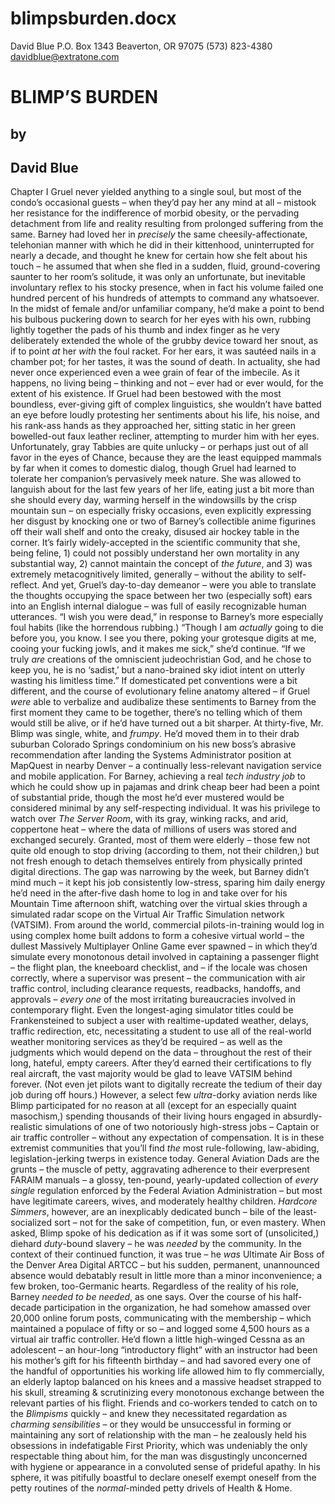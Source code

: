 # blimpsburden.docx
David Blue
P.O. Box 1343
Beaverton, OR 97075
(573) 823-4380
davidblue@extratone.com

# BLIMP’S BURDEN
## by
## David Blue

Chapter I
Gruel never yielded anything to a single soul, but most of the condo’s occasional guests – when they’d pay her any mind at all – mistook her resistance for the indifference of morbid obesity, or the pervading detachment from life and reality resulting from prolonged suffering from the same. Barney had loved her in *precisely* the same cheesily-affectionate, telehonian manner with which he did in their kittenhood, uninterrupted for nearly a decade, and thought he knew for certain how she felt about his touch – he assumed that when she fled in a sudden, fluid, ground-covering saunter to her room’s solitude, it was only an unfortunate, but inevitable involuntary reflex to his stocky presence, when in fact his volume failed one hundred percent of his hundreds of attempts to command any whatsoever. In the midst of female and/or unfamiliar company, he’d make a point to bend his bulbous puckering down to search for her eyes with his own, rubbing lightly together the pads of his thumb and index finger as he very deliberately extended the whole of the grubby device toward her snout, as if to point *at* her *with* the foul racket. For her ears, it was sautéed nails in a chamber pot; for her tastes, it was the sound of death.
In actuality, she had never once experienced even a wee grain of fear of the imbecile. As it happens, no living being – thinking and not – ever had or ever would, for the extent of his existence. If Gruel had been bestowed with the most boundless, ever-giving gift of complex linguistics, she wouldn’t have batted an eye before loudly protesting her sentiments about his life, his noise, and his rank-ass hands as they approached her, sitting static in her green bowelled-out faux leather recliner, attempting to murder him with her eyes. Unfortunately, gray Tabbies are quite unlucky – or perhaps just out of all favor in the eyes of Chance, because they are the least equipped mammals by far when it comes to domestic dialog, though Gruel had learned to tolerate her companion’s pervasively meek nature. She was allowed to languish about for the last few years of her life, eating just a bit more than she should every day, warming herself in the windowsills by the crisp mountain sun – on especially frisky occasions, even explicitly expressing her disgust by knocking one or two of Barney’s collectible anime figurines off their wall shelf and onto the creaky, disused air hockey table in the corner. It’s fairly widely-accepted in the scientific community that she, being feline, 1) could not possibly understand her own mortality in any substantial way, 2) cannot maintain the concept of *the future*, and 3) was extremely metacognitively limited, generally – without the ability to self-reflect. And yet, Gruel’s day-to-day demeanor – were you able to translate the thoughts occupying the space between her two (especially soft) ears into an English internal dialogue – was full of easily recognizable human utterances. “I wish you were dead,” in response to Barney’s more especially foul habits (like the horrendous rubbing.) “Though I am *actually* going to die before you, you know. I see you there, poking your grotesque digits at me, cooing your fucking jowls, and it makes me sick,” she’d continue. “If we truly *are* creations of the omniscient judeochristian God, and he chose to keep you, he is no ‘sadist,’ but a nano-brained sky idiot intent on utterly wasting his limitless time.”
If domesticated pet conventions were a bit different, and the course of evolutionary feline anatomy altered – if Gruel *were* able to verbalize and audibalize these sentiments to Barney from the first moment they came to be together, there’s no telling which of them would still be alive, or if he’d have turned out a bit sharper. At thirty-five, Mr. Blimp was single, white, and *frumpy*. He’d moved them in to their drab suburban Colorado Springs condominium on his new boss’s abrasive recommendation after landing the Systems Administrator position at MapQuest in nearby Denver – a continually less-relevant navigation service and mobile application. For Barney, achieving a real *tech industry job* to which he could show up in pajamas and drink cheap beer had been a point of substantial pride, though the most he’d ever mustered would be considered minimal by any self-respecting individual. It was his privilege to watch over *The Server Room*, with its gray, winking racks, and arid, coppertone heat – where the data of millions of users was stored and exchanged securely. Granted, most of them were elderly – those few not quite old enough to stop driving (according to them, not their children,) but not fresh enough to detach themselves entirely from physically printed digital directions. The gap was narrowing by the week, but Barney didn’t mind much – it kept his job consistently low-stress, sparing him daily energy he’d need in the after-five dash home to log in and take over for his Mountain Time afternoon shift, watching over the virtual skies through a simulated radar scope on the Virtual Air Traffic Simulation network (VATSIM).
From around the world, commercial pilots-in-training would log in using complex home built addons to form a cohesive virtual world – the dullest Massively Multiplayer Online Game ever spawned – in which they’d simulate every monotonous detail involved in captaining a passenger flight – the flight plan, the kneeboard checklist, and – if the locale was chosen correctly, where a supervisor was present – the communication with air traffic control, including clearance requests, readbacks, handoffs, and approvals – *every one* of the most irritating bureaucracies involved in contemporary flight. Even the longest-aging simulator titles could be Frankensteined to subject a user with realtime-updated weather, delays, traffic redirection, etc, necessitating a student to use all of the real-world weather monitoring services as they’d be required – as well as the judgments which would depend on the data – throughout the rest of their long, hateful, empty careers. After they’d earned their certifications to fly real aircraft, the vast majority would be glad to leave VATSIM behind forever. (Not even jet pilots want to digitally recreate the tedium of their day job during off hours.) However, a select few *ultra*-dorky aviation nerds like Blimp participated for no reason at all (except for an especially quaint masochism,) spending thousands of their living hours engaged in absurdly-realistic simulations of one of two notoriously high-stress jobs – Captain or air traffic controller – without any expectation of compensation. It is in these extremist communities that you’ll find *the* most rule-following, law-abiding, legislation-jerking twerps in existence today. General Aviation Dads are the grunts – the muscle of petty, aggravating adherence to their everpresent FARAIM manuals – a glossy, ten-pound, yearly-updated collection of *every single* regulation enforced by the Federal Aviation Administration – but most have legitimate careers, wives, and moderately healthy children. *Hardcore Simmers*, however, are an inexplicably dedicated bunch – bile of the least-socialized sort – not for the sake of competition, fun, or even mastery. When asked, Blimp spoke of his dedication as if it was some sort of (unsolicited,) diehard *duty*-bound slavery – he was *needed* by the community. In the context of their continued function, it was true – he *was* Ultimate Air Boss of the Denver Area Digital ARTCC – but his sudden, permanent, unannounced absence would debatably result in little more than a minor inconvenience; a few broken, too-Germanic hearts.
Regardless of the reality of his role, Barney *needed to be needed*, as one says. Over the course of his half-decade participation in the organization, he had somehow amassed over 20,000 online forum posts, communicating with the membership – which maintained a populace of fifty or so – and logged some 4,500 hours as a virtual air traffic controller. He’d flown a little high-winged Cessna as an adolescent – an hour-long “introductory flight” with an instructor had been his mother’s gift for his fifteenth birthday – and had savored every one of the handful of opportunities his working life allowed him to fly commercially, an elderly laptop balanced on his knees and a massive headset strapped to his skull, streaming & scrutinizing every monotonous exchange between the relevant parties of his flight. Friends and co-workers tended to catch on to the *Blimpisms* quickly – and knew they necessitated regardation as *charming sensibilities* – or they would be unsuccessful in forming or maintaining any sort of relationship with the man – he zealously held his obsessions in indefatigable First Priority, which was undeniably the only respectable thing about him, for the man was disgustingly unconcerned with hygiene or appearance in a convoluted sense of prideful apathy.
In his sphere, it was pitifully boastful to declare oneself exempt oneself from the petty routines of the *normal*-minded petty drivels of Health & Home.

